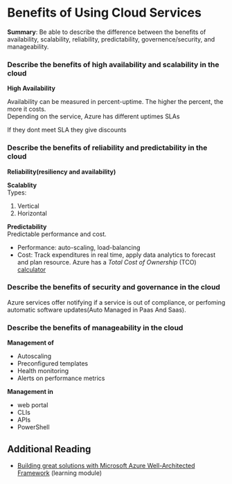 # Benefits of Using Cloud Services

**Summary**: Be able to describe the difference between the benefits of availability, scalability, reliability, predictability, governence/security, and manageability.

### Describe the benefits of high availability and scalability in the cloud
**High Availability**  

Availability can be measured in percent-uptime. The higher the percent, the more it costs.  
Depending on the service, Azure has different uptimes SLAs

If they dont meet SLA they give discounts


### Describe the benefits of reliability and predictability in the cloud
**Reliability(resiliency and availability)**  

**Scalablity**  
  Types: 
1. Vertical  
2. Horizontal  

**Predictability**  
Predictable performance and cost.  

- Performance: auto-scaling, load-balancing 
- Cost: Track expenditures in real time, apply data analytics to forecast and plan resource. Azure has a _Total Cost of Ownership_ (TCO) [calculator](https://azure.microsoft.com/en-us/pricing/tco/calculator/) 

### Describe the benefits of security and governance in the cloud
Azure services offer notifying if a service is out of compliance, or perfoming automatic software updates(Auto Managed in Paas And Saas).  

### Describe the benefits of manageability in the cloud
**Management of**
- Autoscaling
- Preconfigured templates
- Health monitoring
- Alerts on performance metrics

**Management in**
- web portal
- CLIs
- APIs 
- PowerShell

## Additional Reading  

- [Building great solutions with Microsoft Azure Well-Architected Framework](https://learn.microsoft.com/en-us/training/paths/azure-well-architected-framework/) (learning module)
